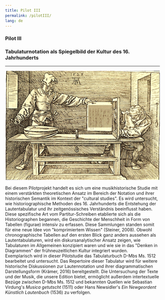 ```yaml
---
title: Pilot III
permalink: /pilotIII/
lang: de
---
```


### Pilot III
### Tabulaturnotation als Spiegelbild der Kultur des 16. Jahrhunderts
___

![](/assets/img/Collage_02.png)

Bei diesem Pilotprojekt handelt es sich um eine musikhistorische Studie mit einem verstärkten theoretischen Ansatz im Bereich der  Notation und ihrer historischen Semantik im Kontext der "cultural studies". Es wird untersucht, wie historiographische Methoden des 16. Jahrhunderts die Entstehung der Lautentabulatur und ihr zeitgenössisches Verständnis beeinflusst haben. Diese spezifische Art vom Partitur-Schreiben etablierte sich als die Historiographen begannen, die Geschichte der Menschheit in Form von Tabellen
(figurae) intensiv zu erfassen. Diese Sammlungen standen somit für eine neue Idee von "komprimiertem Wissen" (Steiner, 2008).
Obwohl chronographische Tabellen auf den ersten Blick ganz anders aussehen als Lautentabulaturen, wird ein
diskursanalytischer Ansatz zeigen, wie Tabulaturen im Allgemeinen konzipiert waren und wie sie
in das "Denken in Diagrammen" der frühneuzeitlichen Kultur integriert wurden.  
Exemplarisch wird in dieser Pilotstudie das Tabulaturbuch D-Mbs Ms. 1512 bearbeitet und untersucht. Das Repertoire dieser Tabulatur wird für weitere historische Diskussionen zur Lautennotation und ihrer diagrammatischen Darstellungsform (Krämer,
2016) bereitgestellt. Die Untersuchung der Texte und der Musik, die unsere Edition bietet, ermöglicht außerdem intertextuelle Bezüge zwischen D-Mbs Ms. 1512 und bekannten Quellen wie Sebastian Virdung's _Musica getutscht_ (1511) oder Hans Newsidler's _Ein Newgeordent Künstlich Lautenbuch_ (1536) zu verfolgen.
